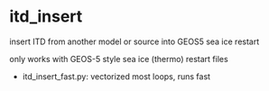 # itd_insert

insert ITD from another model or source into GEOS5 sea ice restart

only works with GEOS-5 style sea ice (thermo) restart files 



*  itd_insert_fast.py: vectorized most loops, runs fast
